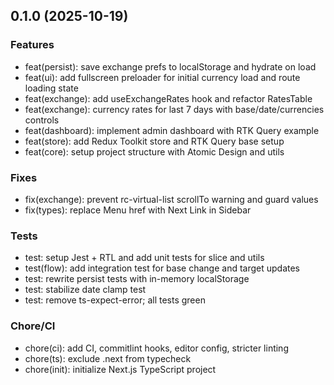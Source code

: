 ## 0.1.0 (2025-10-19)

### Features

- feat(persist): save exchange prefs to localStorage and hydrate on load
- feat(ui): add fullscreen preloader for initial currency load and route loading state
- feat(exchange): add useExchangeRates hook and refactor RatesTable
- feat(exchange): currency rates for last 7 days with base/date/currencies controls
- feat(dashboard): implement admin dashboard with RTK Query example
- feat(store): add Redux Toolkit store and RTK Query base setup
- feat(core): setup project structure with Atomic Design and utils

### Fixes

- fix(exchange): prevent rc-virtual-list scrollTo warning and guard values
- fix(types): replace Menu href with Next Link in Sidebar

### Tests

- test: setup Jest + RTL and add unit tests for slice and utils
- test(flow): add integration test for base change and target updates
- test: rewrite persist tests with in-memory localStorage
- test: stabilize date clamp test
- test: remove ts-expect-error; all tests green

### Chore/CI

- chore(ci): add CI, commitlint hooks, editor config, stricter linting
- chore(ts): exclude .next from typecheck
- chore(init): initialize Next.js TypeScript project
